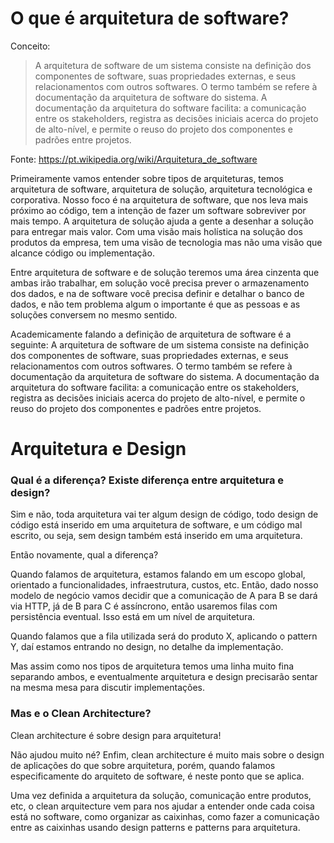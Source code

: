 # O que é arquitetura de software?

Conceito: 
> A arquitetura de software de um sistema consiste na definição dos componentes de software, suas propriedades externas, e seus relacionamentos com outros softwares. 
O termo também se refere à documentação da arquitetura de software do sistema. A documentação da arquitetura do software facilita: a comunicação entre os stakeholders, registra as decisões iniciais acerca do projeto de alto-nível, e permite o reuso do projeto dos componentes e padrões entre projetos.

Fonte: https://pt.wikipedia.org/wiki/Arquitetura_de_software

Primeiramente vamos entender sobre tipos de arquiteturas, temos arquitetura de software, arquitetura de solução, arquitetura tecnológica e corporativa.
Nosso foco é na arquitetura de software, que nos leva mais próximo ao código, tem a intenção de fazer um software sobreviver por mais tempo.
A arquitetura de solução ajuda a gente a desenhar a solução para entregar mais valor. Com uma visão mais holística na solução dos produtos da empresa, tem uma visão de tecnologia mas não uma visão que alcance código ou implementação.

Entre arquitetura de software e de solução teremos uma área cinzenta que ambas irão trabalhar, em solução você precisa prever o armazenamento dos dados, e na de software você precisa definir e detalhar o banco de dados, e não tem problema algum o importante é que as pessoas e as soluções conversem no mesmo sentido.

Academicamente falando a definição de arquitetura de software é a seguinte: A arquitetura de software de um sistema consiste na definição dos componentes de software, suas propriedades externas, e seus relacionamentos com outros softwares. O termo também se refere à documentação da arquitetura de software do sistema. A documentação da arquitetura do software facilita: a comunicação entre os stakeholders, registra as decisões iniciais acerca do projeto de alto-nível, e permite o reuso do projeto dos componentes e padrões entre projetos.

# Arquitetura e Design

### Qual é a diferença? Existe diferença entre arquitetura e design?

Sim e não, toda arquitetura vai ter algum design de código, todo design de código está inserido em uma arquitetura de software, e um código mal escrito, ou seja, sem design também está inserido em uma arquitetura. 

Então novamente, qual a diferença?

Quando falamos de arquitetura, estamos falando em um escopo global, orientado a funcionalidades, infraestrutura, custos, etc.
Então, dado nosso modelo de negócio vamos decidir que a comunicação de A para B se dará via HTTP, já de B para C é assíncrono, então usaremos filas com persistência eventual. Isso está em um nível de arquitetura.

Quando falamos que a fila utilizada será do produto X, aplicando o pattern Y, daí estamos entrando no design, no detalhe da implementação.

Mas assim como nos tipos de arquitetura temos uma linha muito fina separando ambos, e eventualmente arquitetura e design precisarão sentar na mesma mesa para discutir implementações.

### Mas e o Clean Architecture?

Clean architecture é sobre design para arquitetura!

Não ajudou muito né?
Enfim, clean architecture é muito mais sobre o design de aplicações do que sobre arquitetura, porém, quando falamos especificamente do arquiteto de software, é neste ponto que se aplica.

Uma vez definida a arquitetura da solução, comunicação entre produtos, etc, o clean arquitecture vem para  nos ajudar a entender onde cada coisa está no software, como organizar as caixinhas, como fazer a comunicação entre as caixinhas usando design patterns e patterns para arquitetura.



